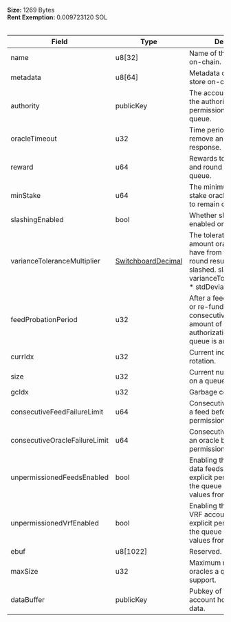 <b>Size: </b>1269 Bytes<br /><b>Rent Exemption: </b>0.009723120 SOL<br /><br />

| Field | Type | Description |
|--|--|--|
| name |  u8[32] | Name of the queue to store on-chain. |
| metadata |  u8[64] | Metadata of the queue to store on-chain. |
| authority |  publicKey | The account delegated as the authority to for creating permissions targeted at the queue. |
| oracleTimeout |  u32 | Time period we should remove an oracle after if no response. |
| reward |  u64 | Rewards to provide oracles and round openers on this queue. |
| minStake |  u64 | The minimum amount of stake oracles must present to remain on the queue. |
| slashingEnabled |  bool | Whether slashing is enabled on this queue. |
| varianceToleranceMultiplier |  [SwitchboardDecimal](/api/idl/types/SwitchboardDecimal) | The tolerated variance amount oracle results can have from the accepted round result before being slashed. slashBound = varianceToleranceMultiplier * stdDeviation Default: 2 |
| feedProbationPeriod |  u32 | After a feed lease is funded or re-funded, it must consecutively succeed N amount of times or its authorization to use the queue is auto-revoked. |
| currIdx |  u32 | Current index of the oracle rotation. |
| size |  u32 | Current number of oracles on a queue. |
| gcIdx |  u32 | Garbage collection index. |
| consecutiveFeedFailureLimit |  u64 | Consecutive failure limit for a feed before feed permission is revoked. |
| consecutiveOracleFailureLimit |  u64 | Consecutive failure limit for an oracle before oracle permission is revoked. |
| unpermissionedFeedsEnabled |  bool | Enabling this setting means data feeds do not need explicit permission to join the queue and request new values from its oracles. |
| unpermissionedVrfEnabled |  bool | Enabling this setting means VRF accounts do not need explicit permission to join the queue and request new values from its oracles. |
| ebuf |  u8[1022] | Reserved. |
| maxSize |  u32 | Maximum number of oracles a queue can support. |
| dataBuffer |  publicKey | Pubkey of the on-chain account holding the queue data. |
